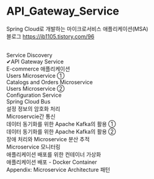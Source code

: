 # API_Gateway_Service
Spring Cloud로 개발하는 마이크로서비스 애플리케이션(MSA)<br>
블로그 https://ib1105.tistory.com/96<br><br>

Service Discovery<br>
✔API Gateway Service<br>
E-commerce 애플리케이션<br>
Users Microservice ➀<br>
Catalogs and Orders Microservice<br>
Users Microservice ➁<br>
Configuration Service<br>
Spring Cloud Bus<br>
설정 정보의 암호화 처리<br>
Microservcie간 통신<br>
데이터 동기화를 위한 Apache Kafka의 활용 ①<br>
데이터 동기화를 위한 Apache Kafka의 활용 ②<br>
장애 처리와 Microservice 분산 추적<br>
Microservice 모니터링<br>
애플리케이션 배포를 위한 컨테이너 가상화<br>
애플리케이션 배포 - Docker Container<br>
Appendix: Microservice Architecture 패턴<br>
